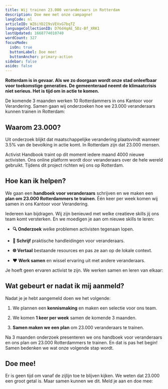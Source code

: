 ```yaml
---
title: Wij trainen 23.000 veranderaars in Rotterdam
description: Doe mee met onze campagne!
langCode: nl
articleID: WZ6iYD2I9sVEVxG7bqTZ
languageCollectionID: D76d4qAE_5Dz-Bf_XRK1
lastUpdated: 1668774010740
wordCount: 327
focusMode: 
  isOn: true
  buttonLabel: Doe mee!
  buttonAnchor: primary-action
sidebar: false
aside: false
---
```


**Rotterdam is in gevaar. Als we zo doorgaan wordt onze stad onleefbaar voor toekomstige generaties. De gemeenteraad neemt de klimaatcrisis niet serieus. Het is tijd om in actie te komen.**

De komende 3 maanden werken 10 Rotterdammers in ons Kantoor voor Verandering. Samen gaan wij onderzoeken hoe we 23.000 veranderaars kunnen trainen in Rotterdam:

<action-button buttonanchor="primary-action" buttonlabel="👉 Doe mee!"></action-button>

## **Waarom 23.000?**

Uit onderzoek blijkt dat maatschappelijke verandering plaatsvindt wanneer 3.5% van de bevolking in actie komt. In Rotterdam zijn dat 23.000 mensen.

Activist Handbook traint op dit moment iedere maand 4000 nieuwe activisten. Ons online platform wordt door veranderaars over de hele wereld gebruikt. Tijdens dit project richten wij ons op Rotterdam.

## **Hoe kan ik helpen?**

We gaan een **handboek voor veranderaars** schrijven en we maken een **plan om 23.000 Rotterdammers te trainen**. Één keer per week komen wij samen in ons Kantoor voor Verandering.

Iedereen kan bijdragen. Wij zijn benieuwd met welke creatieve skills jij ons team komt versterken. En we moedigen je aan om nieuwe skills te leren:

-   **🔍 Onderzoek** welke problemen activisten tegenaan lopen.
    
-   **📝 Schrijf** praktische handleidingen voor veranderaars.
    
-   **🌐 Vertaal** bestaande resources en pas ze aan op de lokale context.
    
-   ❤️ **Werk samen** en wissel ervaring uit met andere veranderaars.
    

Je hoeft geen ervaren activist te zijn. We werken samen en leren van elkaar:

<action-button buttonanchor="primary-action" buttonlabel="👉 Doe mee!"></action-button>

## **Wat gebeurt er nadat ik mij aanmeld?**

Nadat je je hebt aangemeld doen we het volgende:

1.  We plannen een **kennismaking** en maken een selectie voor ons team.
    
2.  We komen **1 keer per week** samen de komende 3 maanden.
    
3.  **Samen maken we een plan** om 23.000 veranderaars te trainen.
    

Na 3 maanden onderzoek presenteren we ons handboek voor veranderaars en ons plan om 23.000 Rotterdammers te trainen. En dat is pas het begin! Samen bedenken we wat onze volgende stap wordt.

<action-volunteer><h2>Doe mee!</h2><p>Er is geen tijd om vanaf de zijlijn toe te blijven kijken. We weten dat 23.000 een groot getal is. Maar samen kunnen we dit. Meld je aan en doe mee:</p></action-volunteer>